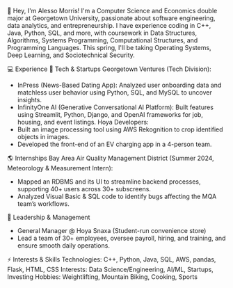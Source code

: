 👋 Hey, I'm Alesso Morris!
I'm a Computer Science and Economics double major at Georgetown University, passionate about software engineering, data analytics, and entrepreneurship. I have experience coding in C++, Java, Python, SQL, and more, with coursework in Data Structures, Algorithms, Systems Programming, Computational Structures, and Programming Languages. This spring, I'll be taking Operating Systems, Deep Learning, and Sociotechnical Security.

💻 Experience
🚀 Tech & Startups
Georgetown Ventures (Tech Division):
- InPress (News-Based Dating App): Analyzed user onboarding data and matchless user behavior using Python, SQL, and MySQL to uncover insights.
- InfinityOne AI (Generative Conversational AI Platform): Built features using Streamlit, Python, Django, and OpenAI frameworks for job, housing, and event listings.
Hoya Developers:
- Built an image processing tool using AWS Rekognition to crop identified objects in images.
- Developed the front-end of an EV charging app in a 4-person team.

🌎 Internships
Bay Area Air Quality Management District (Summer 2024, Meteorology & Measurement Intern):
- Mapped an RDBMS and its UI to streamline backend processes, supporting 40+ users across 30+ subscreens.
- Analyzed Visual Basic & SQL code to identify bugs affecting the MQA team’s workflows.
  
🏢 Leadership & Management
- General Manager @ Hoya Snaxa (Student-run convenience store)
- Lead a team of 30+ employees, oversee payroll, hiring, and training, and ensure smooth daily operations.

⚡ Interests & Skills
Technologies: C++, Python, Java, SQL, AWS, pandas, Flask, HTML, CSS
Interests: Data Science/Engineering, AI/ML, Startups, Investing
Hobbies: Weightlifting, Mountain Biking, Cooking, Sports
